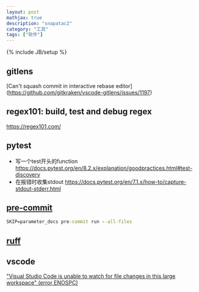 ```yaml
---
layout: post
mathjax: true
description: "snapatac2"
category: "工具"
tags: ["软件"]
---
```

{% include JB/setup %}

## gitlens

[Can't squash commit in interactive rebase editor] (https://github.com/gitkraken/vscode-gitlens/issues/1197)

## regex101: build, test and debug regex

<https://regex101.com/>

## pytest

- 写一个test开头的function <https://docs.pytest.org/en/8.2.x/explanation/goodpractices.html#test-discovery>
- 在报错时收集stdout <https://docs.pytest.org/en/7.1.x/how-to/capture-stdout-stderr.html>

## [pre-commit](https://pre-commit.com/)
```bat
SKIP=parameter_docs pre-commit run --all-files
```

## [ruff](https://github.com/astral-sh/ruff)

## vscode

["Visual Studio Code is unable to watch for file changes in this large workspace" (error ENOSPC)](https://code.visualstudio.com/docs/setup/linux#_visual-studio-code-is-unable-to-watch-for-file-changes-in-this-large-workspace-error-enospc)
